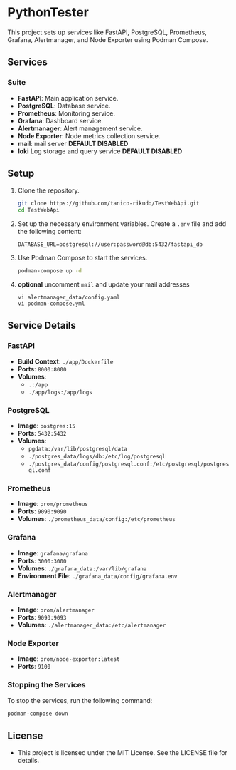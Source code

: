 # PythonTester

This project sets up services like FastAPI, PostgreSQL, Prometheus, Grafana, Alertmanager, and Node Exporter using Podman Compose.

## Services
### Suite
- **FastAPI**: Main application service.
- **PostgreSQL**: Database service.
- **Prometheus**: Monitoring service.
- **Grafana**: Dashboard service.
- **Alertmanager**: Alert management service.
- **Node Exporter**: Node metrics collection service.
- **mail**: mail server  **DEFAULT DISABLED**
- **loki** Log storage and query service **DEFAULT DISABLED**
  
## Setup

1. Clone the repository.

    ```sh
    git clone https://github.com/tanico-rikudo/TestWebApi.git
    cd TestWebApi
    ```

2. Set up the necessary environment variables. Create a `.env` file and add the following content:

    ```env
    DATABASE_URL=postgresql://user:password@db:5432/fastapi_db
    ```

3. Use Podman Compose to start the services.

    ```sh
    podman-compose up -d
    ```
4. **optional** uncomment `mail` and update your mail addresses
   ```
   vi alertmanager_data/config.yaml
   vi podman-compose.yml
   ```

   

## Service Details

### FastAPI

- **Build Context**: `./app/Dockerfile`
- **Ports**: `8000:8000`
- **Volumes**: 
  - `.:/app`
  - `./app/logs:/app/logs`

### PostgreSQL

- **Image**: `postgres:15`
- **Ports**: `5432:5432`
- **Volumes**: 
  - `pgdata:/var/lib/postgresql/data`
  - `./postgres_data/logs/db:/etc/log/postgresql`
  - `./postgres_data/config/postgresql.conf:/etc/postgresql/postgresql.conf`

### Prometheus

- **Image**: `prom/prometheus`
- **Ports**: `9090:9090`
- **Volumes**: `./prometheus_data/config:/etc/prometheus`

### Grafana

- **Image**: `grafana/grafana`
- **Ports**: `3000:3000`
- **Volumes**: `./grafana_data:/var/lib/grafana`
- **Environment File**: `./grafana_data/config/grafana.env`

### Alertmanager

- **Image**: `prom/alertmanager`
- **Ports**: `9093:9093`
- **Volumes**: `./alertmanager_data:/etc/alertmanager`

### Node Exporter

- **Image**: `prom/node-exporter:latest`
- **Ports**: `9100`

### Stopping the Services

To stop the services, run the following command:

```sh
podman-compose down
```

## License
- This project is licensed under the MIT License. See the LICENSE file for details.

